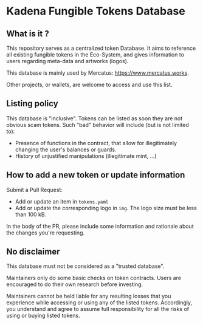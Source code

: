 # Kadena Fungible Tokens Database

## What is it ?
This repository serves as a centralized token Database. It aims to reference all existing fungible tokens in the Eco-System, and gives information to users regarding meta-data and artworks (logos).


This database is mainly used by Mercatus: https://www.mercatus.works.

Other projects, or wallets, are welcome to access and use this list.

## Listing policy

This database is "inclusive". Tokens can be listed as soon they are not obvious scam tokens.
Such "bad" behavior will include (but is not limited to):
  - Presence of functions in the contract, that allow for illegitimately changing the user's balances or guards.
  - History of unjustified manipulations (illegitimate mint, ...)

## How to add a new token or update information

Submit a Pull Request:
  - Add or update an item in `tokens.yaml`
  - Add or update the corresponding logo in `img`. The logo size must be less than 100 kB.

In the body of the PR, please include some information and rationale about the changes you're requesting.


## No disclaimer

This database must not be considered as a "trusted database".

Maintainers only do some basic checks on token contracts. Users are encouraged to do their own research before investing.

Maintainers cannot be held liable for any resulting losses that you experience while accessing or using any of the listed tokens. Accordingly, you understand and agree to assume full responsibility for all the risks of using or buying listed tokens.
